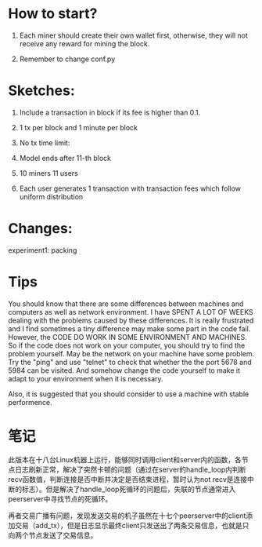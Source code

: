 # How to start?

1. Each miner should create their own wallet first, otherwise, they will not receive any reward for mining the block.

2. Remember to change conf.py

# Sketches:

1. Include a transaction in block if its fee is higher than 0.1.

2. 1 tx per block and 1 minute per block

3. No tx time limit:

4. Model ends after 11-th block

5. 10 miners
11 users

6. Each user generates 1 transaction with transaction fees which follow uniform distribution

# Changes:

experiment1: packing

# Tips

You should know that there are some differences between machines and computers as well as network environment. I have SPENT A LOT OF WEEKS dealing with the problems caused by these differences. It is really frustrated and I find sometimes a tiny difference may make some part in the code fail. However, the CODE DO WORK IN SOME ENVIRONMENT AND MACHINES. So if the code does not work on your computer, you should try to find the problem yourself. May be the network on your machine have some problem. Try the "ping" and use "telnet" to check that whether the the port 5678 and 5984 can be visited. And somehow change the code yourself to make it adapt to your environment when it is necessary.

Also, it is suggested that you should consider to use a machine with stable performence.

# 笔记
此版本在十八台Linux机器上运行，能够同时调用client和server内的函数，各节点日志刷新正常，解决了突然卡顿的问题（通过在server的handle_loop内判断recv函数值，判断连接是否中断并决定是否结束进程，暂时认为not recv是连接中断的标志）。但是解决了handle_loop死循环的问题后，失联的节点通常进入peerserver中寻找节点的死循环。

再者交易广播有问题，发现发送交易的机子虽然在十七个peerserver中的client添加交易（add_tx），但是日志显示最终client只发送出了两条交易信息，也就是只向两个节点发送了交易信息。
